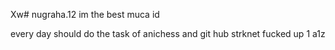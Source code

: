 Xw# nugraha.12 
im the best
muca id

every day should do the task of anichess and git hub
strknet fucked up
1
a1z

